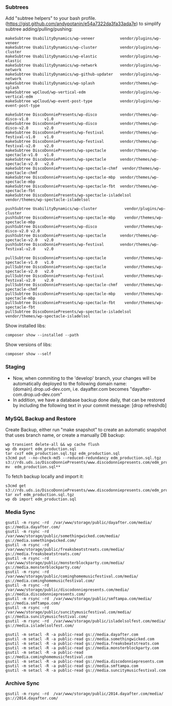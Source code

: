 ### Subtrees
Add "subtree helpers" to your bash profile. (https://gist.github.com/andypotanin/e54a7322da3fa33ada7e) to simplify subtree adding/pulling/pushing:

```
makeSubtree UsabilityDynamics/wp-veneer           vendor/plugins/wp-veneer
makeSubtree UsabilityDynamics/wp-cluster          vendor/plugins/wp-cluster
makeSubtree UsabilityDynamics/wp-elastic          vendor/plugins/wp-elastic
makeSubtree UsabilityDynamics/wp-network          vendor/plugins/wp-network
makeSubtree UsabilityDynamics/wp-github-updater   vendor/plugins/wp-network
makeSubtree UsabilityDynamics/wp-splash           vendor/themes/wp-splash
makeSubtree wpCloud/wp-vertical-edm               vendor/plugins/wp-vertical-edm
makeSubtree wpCloud/wp-event-post-type            vendor/plugins/wp-event-post-type
```

```
makeSubtree DiscoDonniePresents/wp-disco          vendor/themes/wp-disco-v1.0       v1.0
makeSubtree DiscoDonniePresents/wp-disco          vendor/themes/wp-disco-v2.0       v2.0
makeSubtree DiscoDonniePresents/wp-festival       vendor/themes/wp-festival-v1.0    v1.0
makeSubtree DiscoDonniePresents/wp-festival       vendor/themes/wp-festival-v2.0    v2.0
makeSubtree DiscoDonniePresents/wp-spectacle      vendor/themes/wp-spectacle-v1.0   v1.0
makeSubtree DiscoDonniePresents/wp-spectacle      vendor/themes/wp-spectacle-v2.0   v2.0
makeSubtree DiscoDonniePresents/wp-spectacle-chmf  vendor/themes/wp-spectacle-chmf
makeSubtree DiscoDonniePresents/wp-spectacle-mbp  vendor/themes/wp-spectacle-mbp
makeSubtree DiscoDonniePresents/wp-spectacle-fbt  vendor/themes/wp-spectacle-fbt
makeSubtree DiscoDonniePresents/wp-spectacle-isladelsol  vendor/themes/wp-spectacle-isladelsol
```

```
pushSubtree UsabilityDynamics/wp-cluster            vendor/plugins/wp-cluster
pushSubtree DiscoDonniePresents/wp-spectacle-mbp    vendor/themes/wp-spectacle-mbp
pushSubtree DiscoDonniePresents/wp-disco            vendor/themes/wp-disco-v2.0 v2.0
pushSubtree DiscoDonniePresents/wp-spectacle      vendor/themes/wp-spectacle-v2.0   v2.0
pushSubtree DiscoDonniePresents/wp-festival       vendor/themes/wp-festival-v2.0    v2.0
```
```
pullSubtree DiscoDonniePresents/wp-spectacle        vendor/themes/wp-spectacle-v1.0   v1.0
pullSubtree DiscoDonniePresents/wp-spectacle        vendor/themes/wp-spectacle-v2.0   v2.0
pullSubtree DiscoDonniePresents/wp-festival         vendor/themes/wp-festival-v2.0    v2.0
pullSubtree DiscoDonniePresents/wp-spectacle-chmf   vendor/themes/wp-spectacle-chmf
pullSubtree DiscoDonniePresents/wp-spectacle-mbp    vendor/themes/wp-spectacle-mbp
pullSubtree DiscoDonniePresents/wp-spectacle-fbt    vendor/themes/wp-spectacle-fbt
pullSubtree DiscoDonniePresents/wp-spectacle-isladelsol  vendor/themes/wp-spectacle-isladelsol
```

Show installed libs:
```
composer show --installed --path
```

Show versions of libs:
```
composer show --self
```

### Staging

* Now, when commiting to the 'develop' branch, your changes will be automatically deployed to the following domain name:
  {domain}.drop.ud-dev.com, i.e. dayafter.com becomes "dayafter-com.drop.ud-dev.com"
* In addition, we have a database backup done daily, that can be restored by including the following text in your commit message:
  [drop refreshdb]

### MySQL Backup and Restore
Create Backup, either run "make snapshot" to create an automatic snapshot that uses branch name, or create a manually DB backup:
```
wp transient delete-all && wp cache flush
wp db export edm_production.sql
tar cvzf edm_production.sql.tgz edm_production.sql
s3cmd put --no-check-md5 --reduced-redundancy edm_production.sql.tgz s3://rds.uds.io/DiscoDonniePresents/www.discodonniepresents.com/edm_production.sql.tgz
mv  edm_production.sql**
```

To fetch backup locally and import it:
```
s3cmd get s3://rds.uds.io/DiscoDonniePresents/www.discodonniepresents.com/edm_production.sql.tgz
tar xvf edm_production.sql.tgz
wp db import edm_production.sql
```


### Media Sync

```
gsutil -m rsync -rd  /var/www/storage/public/dayafter.com/media/                gs://media.dayafter.com/
gsutil -m rsync -rd  /var/www/storage/public/somethingwicked.com/media/         gs://media.somethingwicked.com/
gsutil -m rsync -rd  /var/www/storage/public/freaksbeatstreats.com/media/       gs://media.freaksbeatstreats.com/
gsutil -m rsync -rd  /var/www/storage/public/monsterblockparty.com/media/       gs://media.monsterblockparty.com/
gsutil -m rsync -rd  /var/www/storage/public/cominghomemusicfestival.com/media/ gs://media.cominghomemusicfestival.com/
gsutil -m rsync -rd  /var/www/storage/public/discodonniepresents.com/media/     gs://media.discodonniepresents.com/
gsutil -m rsync -rd  /var/www/storage/public/smftampa.com/media/                gs://media.smftampa.com/
gsutil -m rsync -rd  /var/www/storage/public/suncitymusicfestival.com/media/    gs://media.suncitymusicfestival.com/
gsutil -m rsync -rd  /var/www/storage/public/isladelsolfest.com/media/          gs://media.isladelsolfest.com/
```

```
gsutil -m setacl -R -a public-read gs://media.dayafter.com
gsutil -m setacl -R -a public-read gs://media.somethingwicked.com
gsutil -m setacl -R -a public-read gs://media.freaksbeatstreats.com
gsutil -m setacl -R -a public-read gs://media.monsterblockparty.com
gsutil -m setacl -R -a public-read gs://media.cominghomemusicfestival.com
gsutil -m setacl -R -a public-read gs://media.discodonniepresents.com
gsutil -m setacl -R -a public-read gs://media.smftampa.com
gsutil -m setacl -R -a public-read gs://media.suncitymusicfestival.com
```

### Archive Sync

```
gsutil -m rsync -rd  /var/www/storage/public/2014.dayafter.com/media/                gs://2014.dayafter.com/
```